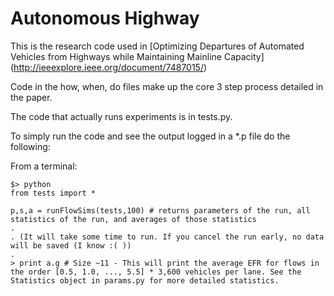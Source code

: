 # Autonomous Highway
This is the research code used in [Optimizing Departures of Automated Vehicles from Highways while Maintaining Mainline Capacity] (http://ieeexplore.ieee.org/document/7487015/)

Code in the how, when, do files make up the core 3 step process detailed in the paper.

The code that actually runs experiments is in tests.py.

To simply run the code and see the output logged in a *.p file do the following:

From a terminal:
```
$> python
from tests import *

p,s,a = runFlowSims(tests,100) # returns parameters of the run, all statistics of the run, and averages of those statistics
.
. (It will take some time to run. If you cancel the run early, no data will be saved (I know :( ))
.
> print a.g # Size ~11 - This will print the average EFR for flows in the order [0.5, 1.0, ..., 5.5] * 3,600 vehicles per lane. See the Statistics object in params.py for more detailed statistics. 
```
